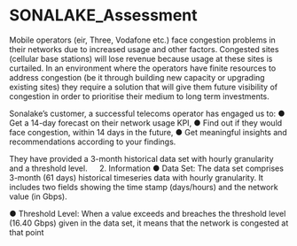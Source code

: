 # SONALAKE_Assessment

Mobile operators (eir, Three, Vodafone etc.) face congestion problems in their networks due to increased usage and other factors. Congested sites (cellular base stations) will lose revenue because usage at these sites is curtailed.  In an environment where the operators have finite resources to address congestion (be it through building new capacity or upgrading existing sites) they require a solution that will give them future visibility of congestion in order to prioritise their medium to long term investments. 

Sonalake’s customer, a successful telecoms operator has engaged us to:
●	Get a 14-day forecast on their network usage KPI, 
●	Find out if they would face congestion, within 14 days in the future,
●	Get meaningful insights and recommendations according to your findings.

They have provided a 3-month historical data set with hourly granularity and a threshold level.
 
2.	Information
●	Data Set: The data set comprises 3-month (61 days) historical timeseries data with hourly granularity. It includes two fields showing the time stamp (days/hours) and the network value (in Gbps).

●	Threshold Level: When a value exceeds and breaches the threshold level (16.40 Gbps) given in the data set, it means that the network is congested at that point
